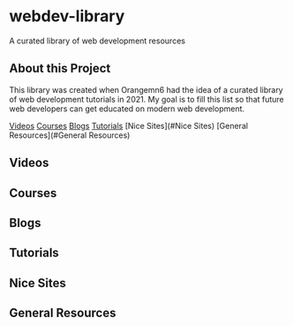 # webdev-library
A curated library of web development resources


## About this Project

This library was created when Orangemn6 had the idea of a curated library of web development tutorials in 2021. My goal is to fill this list so that future web developers can get educated on modern web development.


[Videos](#Videos)
[Courses](#Courses)
[Blogs](#Blogs)
[Tutorials](#Tutorials)
[Nice Sites](#Nice Sites)
[General Resources](#General Resources)


## Videos

## Courses

## Blogs

## Tutorials

## Nice Sites

## General Resources
